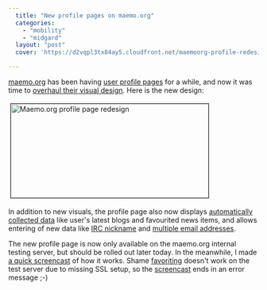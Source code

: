 ```yaml
---
  title: "New profile pages on maemo.org"
  categories: 
    - "mobility"
    - "midgard"
  layout: "post"
  cover: 'https://d2vqpl3tx84ay5.cloudfront.net/maemoorg-profile-redesign-tm.jpg'

---
```

<p>
<a href="http://maemo.org">maemo.org</a> has been having <a href="http://maemo.org/profile/list/">user profile pages</a> for a while, and now it was time to <a href="https://bugs.maemo.org/show_bug.cgi?id=2224">overhaul their visual design</a>. Here is the new design:
</p><p>
<a href="https://d2vqpl3tx84ay5.cloudfront.net/maemoorg-profile-redesign.png"><img src="https://d2vqpl3tx84ay5.cloudfront.net/maemoorg-profile-redesign-tm.jpg" height="190" width="398" border="1" hspace="4" vspace="4" alt="Maemo.org profile page redesign" title="Maemo.org profile page redesign" /></a>
</p><p>
In addition to new visuals, the profile page also now displays <a href="https://bugs.maemo.org/show_bug.cgi?id=2202">automatically collected data</a> like user's latest blogs and favourited news items, and allows entering of new data like <a href="https://bugs.maemo.org/show_bug.cgi?id=2599">IRC nickname</a> and <a href="https://bugs.maemo.org/show_bug.cgi?id=2212">multiple email addresses</a>.
</p><p>
The new profile page is now only available on the maemo.org internal testing server, but should be rolled out later today. In the meanwhile, I made <a href="http://screencast.com/t/vIPdz7fM2lx">a quick screencast</a> of how it works. Shame <a href="https://bugs.maemo.org/show_bug.cgi?id=2200">favoriting</a> doesn't work on the test server due to missing SSL setup, so the <a href="http://screencast.com/t/vIPdz7fM2lx">screencast</a> ends in an error message ;-)
</p>
